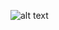 ![alt text]([https://img.ifunny.co/images/da2d75a0b953d93a1f21f512e2d47cdde4c15c47dea067d08cd218b671ccab29_1.jpg])
